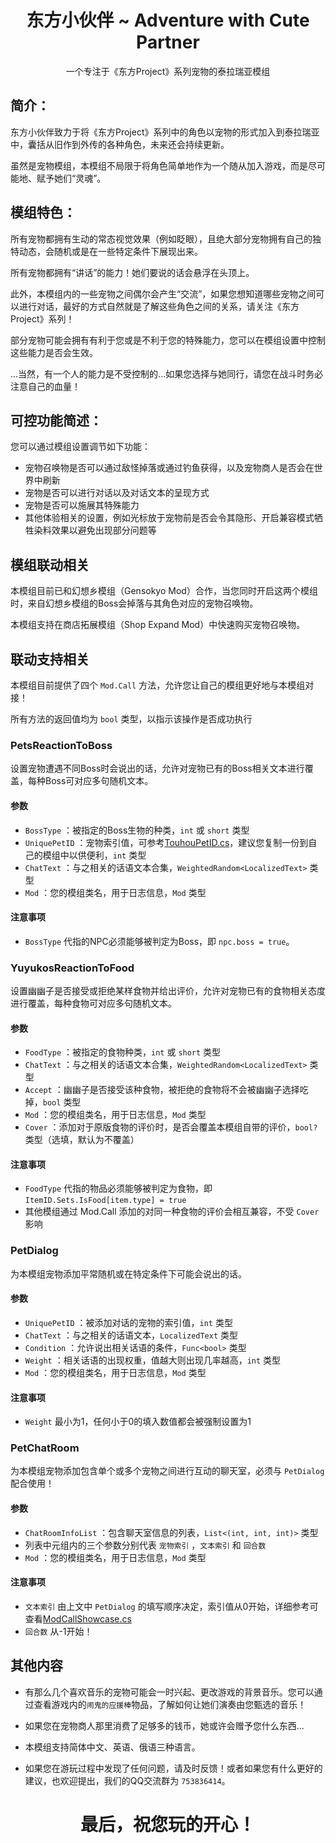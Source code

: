 <h1 align="center">东方小伙伴 ~ Adventure with Cute Partner</h1>

<div align="center">

一个专注于《东方Project》系列宠物的泰拉瑞亚模组

</div>

## 简介：

东方小伙伴致力于将《东方Project》系列中的角色以宠物的形式加入到泰拉瑞亚中，囊括从旧作到外传的各种角色，未来还会持续更新。

虽然是宠物模组，本模组不局限于将角色简单地作为一个随从加入游戏，而是尽可能地、赋予她们“灵魂”。

## 模组特色：

所有宠物都拥有生动的常态视觉效果（例如眨眼），且绝大部分宠物拥有自己的独特动态，会随机或是在一些特定条件下展现出来。

所有宠物都拥有“讲话”的能力！她们要说的话会悬浮在头顶上。

此外，本模组内的一些宠物之间偶尔会产生“交流”，如果您想知道哪些宠物之间可以进行对话，最好的方式自然就是了解这些角色之间的关系，请关注《东方Project》系列！

部分宠物可能会拥有有利于您或是不利于您的特殊能力，您可以在模组设置中控制这些能力是否会生效。

...当然，有一个人的能力是不受控制的...如果您选择与她同行，请您在战斗时务必注意自己的血量！

## 可控功能简述：

您可以通过模组设置调节如下功能：

- 宠物召唤物是否可以通过敌怪掉落或通过钓鱼获得，以及宠物商人是否会在世界中刷新
- 宠物是否可以进行对话以及对话文本的呈现方式
- 宠物是否可以施展其特殊能力
- 其他体验相关的设置，例如光标放于宠物前是否会令其隐形、开启兼容模式牺牲染料效果以避免出现部分问题等

## 模组联动相关

本模组目前已和幻想乡模组（Gensokyo Mod）合作，当您同时开启这两个模组时，来自幻想乡模组的Boss会掉落与其角色对应的宠物召唤物。

本模组支持在商店拓展模组（Shop Expand Mod）中快速购买宠物召唤物。

## 联动支持相关

本模组目前提供了四个 `Mod.Call` 方法，允许您让自己的模组更好地与本模组对接！

所有方法的返回值均为 `bool` 类型，以指示该操作是否成功执行

### PetsReactionToBoss

设置宠物遭遇不同Boss时会说出的话，允许对宠物已有的Boss相关文本进行覆盖，每种Boss可对应多句随机文本。

#### 参数

- `BossType` ：被指定的Boss生物的种类，`int` 或 `short` 类型
- `UniquePetID` ：宠物索引值，可参考[TouhouPetID.cs](https://github.com/MineGame223/TouhouLittleFriend/blob/master/Common/TouhouPetUniqueID.cs)，建议您复制一份到自己的模组中以供便利，`int` 类型
- `ChatText` ：与之相关的话语文本合集，`WeightedRandom<LocalizedText>` 类型
- `Mod` ：您的模组类名，用于日志信息，`Mod` 类型

#### 注意事项

- `BossType` 代指的NPC必须能够被判定为Boss，即 `npc.boss = true`。

### YuyukosReactionToFood

设置幽幽子是否接受或拒绝某样食物并给出评价，允许对宠物已有的食物相关态度进行覆盖，每种食物可对应多句随机文本。

#### 参数

- `FoodType` ：被指定的食物种类，`int` 或 `short` 类型
- `ChatText` ：与之相关的话语文本合集，`WeightedRandom<LocalizedText>` 类型
- `Accept` ：幽幽子是否接受该种食物，被拒绝的食物将不会被幽幽子选择吃掉，`bool` 类型
- `Mod` ：您的模组类名，用于日志信息，`Mod` 类型
- `Cover` ：添加对于原版食物的评价时，是否会覆盖本模组自带的评价，`bool?` 类型（选填，默认为不覆盖）

#### 注意事项

- `FoodType` 代指的物品必须能够被判定为食物，即 `ItemID.Sets.IsFood[item.type] = true`
- 其他模组通过 Mod.Call 添加的对同一种食物的评价会相互兼容，不受 `Cover` 影响

### PetDialog

为本模组宠物添加平常随机或在特定条件下可能会说出的话。

#### 参数

- `UniquePetID` ：被添加对话的宠物的索引值，`int` 类型
- `ChatText` ：与之相关的话语文本，`LocalizedText` 类型
- `Condition` ：允许说出相关话语的条件，`Func<bool>` 类型
- `Weight` ：相关话语的出现权重，值越大则出现几率越高，`int` 类型
- `Mod` ：您的模组类名，用于日志信息，`Mod` 类型

#### 注意事项

- `Weight` 最小为1，任何小于0的填入数值都会被强制设置为1

### PetChatRoom

为本模组宠物添加包含单个或多个宠物之间进行互动的聊天室，必须与 `PetDialog` 配合使用！

#### 参数

- `ChatRoomInfoList` ：包含聊天室信息的列表，`List<(int, int, int)>` 类型
- 列表中元组内的三个参数分别代表 `宠物索引` ，`文本索引` 和 `回合数`
- `Mod` ：您的模组类名，用于日志信息，`Mod` 类型

#### 注意事项

- `文本索引` 由上文中 `PetDialog` 的填写顺序决定，索引值从0开始，详细参考可查看[ModCallShowcase.cs](https://github.com/MineGame223/TouhouLittleFriend/blob/master/Common/ModSupports/ModCallShowcase.cs)
- `回合数` 从-1开始！

## 其他内容

- 有那么几个喜欢音乐的宠物可能会一时兴起、更改游戏的背景音乐。您可以通过查看游戏内的`闹鬼的应援棒`物品，了解如何让她们演奏由您甄选的音乐！

- 如果您在宠物商人那里消费了足够多的钱币，她或许会赠予您什么东西...

- 本模组支持简体中文、英语、俄语三种语言。

- 如果您在游玩过程中发现了任何问题，请及时反馈！或者如果您有什么更好的建议，也欢迎提出，我们的QQ交流群为 `753836414`。

<h1 align="center">最后，祝您玩的开心！</h1>
